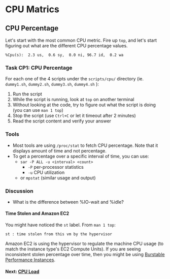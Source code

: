 # CPU Matrics

## CPU Percentage
Let's start with the most common CPU metric.
Fire up `top`, and let's start figuring out what are the different CPU percentage values.
```
%Cpu(s):  2.3 us,  0.6 sy,  0.0 ni, 96.7 id,  0.2 wa
```

### Task CP1: CPU Percentage
For each one of the 4 scripts under the `scripts/cpu/` directory (ie. `dummy1.sh`, `dummy2.sh`, `dummy3.sh`, `dummy4.sh` ):

 1. Run the script
 2. While the script is running, look at `top` on another terminal
 3. Without looking at the code, try to figure out what the script is doing (you can use `man 1 top`) 
 4. Stop the script (use `Ctrl+C` or let it timeout after 2 minutes)
 5. Read the script content and verify your answer

### Tools

 - Most tools are using `/proc/stat` to fetch CPU percentage. Note that it displays amount of time and not percentage.
 - To get a percentage over a specific interval of time, you can use:
	 - `sar -P ALL -u <interval> <count>`
		 - `-P` per-processor statistics
		 - `-u` CPU utilization
	 - or  `mpstat` (similar usage and output)

### Discussion

- What is the difference between %IO-wait and %idle?

#### Time Stolen and Amazon EC2
You might have noticed the `st` label. From `man 1 top`:
```
st : time stolen from this vm by the hypervisor
```
Amazon EC2 is using the hypervisor to regulate the machine CPU usage (to match the instance type's EC2 Compute Units). If you are seeing inconsistent stolen percentage over time, then you might be using [Burstable Performance Instances](http://aws.amazon.com/ec2/instance-types/#burst).

#### Next: [CPU Load](cpu-load.md)
